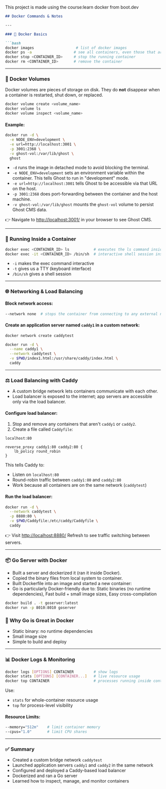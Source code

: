 This project is made using the course:learn docker from boot.dev

````markdown
## Docker Commands & Notes

---

### 🔹 Docker Basics

```bash
docker images                   # list of docker images
docker ps -a                   # see all containers, even those that aren't running
docker stop <CONTAINER_ID>     # stop the running container
docker rm <CONTAINER_ID>       # remove the container
````

---

### 🔸 Docker Volumes

Docker volumes are pieces of storage on disk. They do **not** disappear when a container is restarted, shut down, or replaced.

```bash
docker volume create <volume_name>
docker volume ls
docker volume inspect <volume_name>
```

#### Example:

```bash
docker run -d \
  -e NODE_ENV=development \
  -e url=http://localhost:3001 \
  -p 3001:2368 \
  -v ghost-vol:/var/lib/ghost \
  ghost
```

* `-d` runs the image in detached mode to avoid blocking the terminal.
* `-e NODE_ENV=development` sets an environment variable within the container. This tells Ghost to run in "development" mode.
* `-e url=http://localhost:3001` tells Ghost to be accessible via that URL on the host.
* `-p 3001:2368` does port-forwarding between the container and the host machine.
* `-v ghost-vol:/var/lib/ghost` mounts the `ghost-vol` volume to persist Ghost CMS data.

👉 Navigate to [http://localhost:3001/](http://localhost:3001/) in your browser to see Ghost CMS.

---

### 🔧 Running Inside a Container

```bash
docker exec <CONTAINER_ID> ls           # executes the ls command inside the container
docker exec -it <CONTAINER_ID> /bin/sh  # interactive shell session inside container
```

* `-i` makes the exec command interactive
* `-t` gives us a TTY (keyboard interface)
* `/bin/sh` gives a shell session

---

### 🌐 Networking & Load Balancing

#### Block network access:

```bash
--network none  # stops the container from connecting to any external networks
```

#### Create an application server named `caddy1` in a custom network:

```bash
docker network create caddytest

docker run -d \
  --name caddy1 \
  --network caddytest \
  -v $PWD/index1.html:/usr/share/caddy/index.html \
  caddy
```

---

### ⚖️ Load Balancing with Caddy

* A custom bridge network lets containers communicate with each other.
* Load balancer is exposed to the internet; app servers are accessible only via the load balancer.

#### Configure load balancer:

1. Stop and remove any containers that aren't `caddy1` or `caddy2`.
2. Create a file called `Caddyfile`:

```
localhost:80

reverse_proxy caddy1:80 caddy2:80 {
    lb_policy round_robin
}
```

This tells Caddy to:

* Listen on `localhost:80`
* Round-robin traffic between `caddy1:80` and `caddy2:80`
* Work because all containers are on the same network (`caddytest`)

#### Run the load balancer:

```bash
docker run -d \
  --network caddytest \
  -p 8880:80 \
  -v $PWD/Caddyfile:/etc/caddy/Caddyfile \
  caddy
```

👉 Visit [http://localhost:8880/](http://localhost:8880/)
Refresh to see traffic switching between servers.

---

### 📦 Go Server with Docker

* Built a server and dockerized it (ran it inside Docker).
* Copied the binary files from local system to container.
* Built Dockerfile into an image and started a new container:
* Go is particularly Docker-friendly due to: Static binaries (no runtime dependencies), Fast build + small image sizes, Easy cross-compilation

```bash
docker build . -t goserver:latest
docker run -p 8010:8010 goserver
```

### 🐹 Why Go is Great in Docker

* Static binary: no runtime dependencies
* Small image size
* Simple to build and deploy

---

### 📊 Docker Logs & Monitoring

```bash
docker logs [OPTIONS] CONTAINER         # show logs
docker stats [OPTIONS] [CONTAINER...]   # live resource usage
docker top CONTAINER                    # processes running inside container
```

Use:

* `stats` for whole-container resource usage
* `top` for process-level visibility

#### Resource Limits:

```bash
--memory="512m"    # limit container memory
--cpus="1.0"       # limit CPU shares
```

---

### ✅ Summary

* Created a custom bridge network `caddytest`
* Launched application servers `caddy1` and `caddy2` in the same network
* Configured and deployed a Caddy-based load balancer
* Dockerized and ran a Go server
* Learned how to inspect, manage, and monitor containers

```

